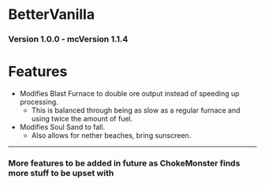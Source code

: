 # BetterVanilla 
### Version 1.0.0 - mcVersion 1.1.4

# Features
* Modifies Blast Furnace to double ore output instead of speeding up processing.
    * This is balanced through being as slow as a regular furnace and using twice the amount of fuel.
* Modifies Soul Sand to fall.
    * Also allows for nether beaches, bring sunscreen.
---
### More features to be added in future as ChokeMonster finds more stuff to be upset with
